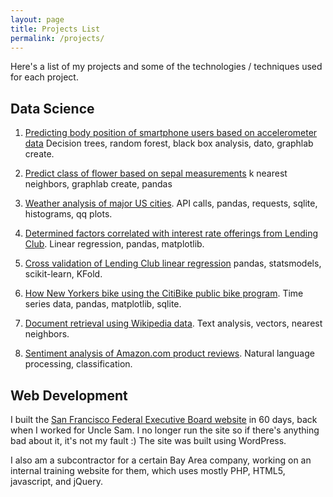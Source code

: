```yaml
---
layout: page
title: Projects List
permalink: /projects/
---
```

<head>
  <script src="https://use.typekit.net/yrl6rpz.js"></script>
  <script>try{Typekit.load({ async: true });}catch(e){}</script>
</head>

Here's a list of my projects and some of the technologies / techniques used for each project.

## Data Science ##

1. <a href="https://github.com/yorktronic/data_science/tree/master/thinkful/Unit4/decision-trees">Predicting body position of smartphone users based on accelerometer data</a> Decision trees, random forest, black box analysis, dato, graphlab create.

2. <a href="https://github.com/yorktronic/data_science/tree/master/thinkful/Unit4/k-nearest-neighbors">Predict class of flower based on sepal measurements</a> k nearest neighbors, graphlab create, pandas

3. <a href="https://github.com/yorktronic/data_science/tree/master/thinkful/Unit3/weather">Weather analysis of major US cities</a>. API calls, pandas, requests, sqlite, histograms, qq plots.

4. <a href="https://github.com/yorktronic/data_science/tree/master/thinkful/Unit2/linear_regression_and_correlation">Determined factors correlated with interest rate offerings from Lending Club</a>. Linear regression, pandas, matplotlib.

5. <a href="https://github.com/yorktronic/data_science/tree/master/thinkful/Unit4/cv"> Cross validation of Lending Club linear regression</a> pandas, statsmodels, scikit-learn, KFold.

6. <a href="https://github.com/yorktronic/data_science/tree/master/thinkful/Unit3/nyc-biking">How New Yorkers bike using the CitiBike public bike program</a>. Time series data, pandas, matplotlib, sqlite.

7. <a href="https://github.com/yorktronic/coursera-ml-foundations/blob/master/w4/document-retrieval.ipynb">Document retrieval using Wikipedia data</a>. Text analysis, vectors, nearest neighbors.

8. <a href="https://github.com/yorktronic/coursera-ml-foundations/tree/master/w3">Sentiment analysis of Amazon.com product reviews</a>. Natural language processing, classification.

## Web Development ##

I built the <a href="http://sffeb.us" target="_blank">San Francisco Federal Executive Board website</a> in 60 days, back when I worked for Uncle Sam. I no longer run the site so if there's anything bad about it, it's not my fault :) The site was built using WordPress.

I also am a subcontractor for a certain Bay Area company, working on an internal training website for them, which uses mostly PHP, HTML5, javascript, and jQuery.